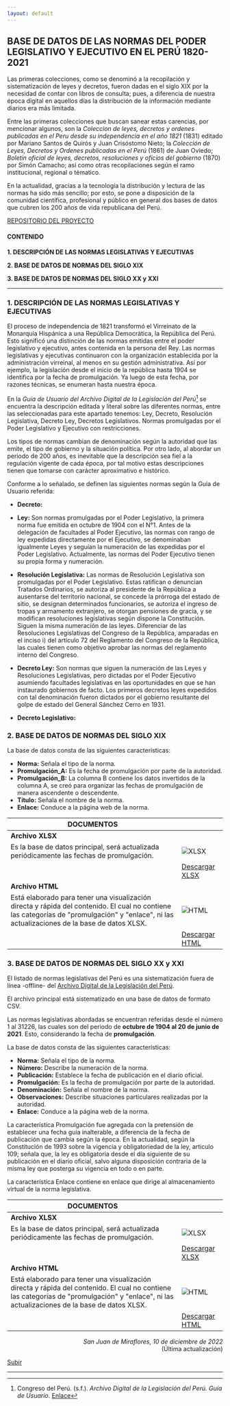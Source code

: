 ```yaml
---
layout: default
---
```


## BASE DE DATOS DE LAS NORMAS DEL PODER LEGISLATIVO Y EJECUTIVO EN EL PERÚ 1820-2021
Las primeras colecciones, como se denominó a la recopilación y sistematización de leyes y decretos, fueron dadas en el siglo XIX por la necesidad de contar con libros de consulta; pues, a diferencia de nuestra época digital en aquellos días la distribución de la información mediante diarios era más limitada. 

Entre las primeras colecciones que buscan sanear estas carencias, por mencionar algunos, son la *Coleccion de leyes, decretos y ordenes publicadas en el Peru desde su independencia en el año 1821* (1831) editado por Mariano Santos de Quirós y Juan Crisóstomo Nieto; la *Colección de Leyes, Decretos y Ordenes publicadas en el Perú* (1861) de Juan Oviedo; *Boletín oficial de leyes, decretos, resoluciones y oficios del gobierno* (1870) por Simón Camacho; así como otras recopilaciones según el ramo institucional, regional o tématico. 

En la actualidad, gracias a la tecnología la distribución y lectura de las normas ha sido más sencillo; por esto, se pone a disposición de la comunidad científica, profesional y público en general dos bases de datos que cubren los 200 años de vida republicana del Perú.

[REPOSITORIO DEL PROYECTO](https://github.com/actio1680/Cuerpos-legales-Peru/tree/main/Normas-Legislativo-Ejecutivo)

#### CONTENIDO
**1. DESCRIPCIÓN DE LAS NORMAS LEGISLATIVAS Y EJECUTIVAS**

**2. BASE DE DATOS DE NORMAS DEL SIGLO XIX**

**3. BASE DE DATOS DE NORMAS DEL SIGLO XX y XXI**

---

### 1. DESCRIPCIÓN DE LAS NORMAS LEGISLATIVAS Y EJECUTIVAS

El proceso de independencia de 1821 transformó el Virreinato de la Monarquía Hispánica a una República Democrática, la República del Perú. Esto significó una distinción de las normas emitidas entre el poder legislativo y ejecutivo, antes contenida en la persona del Rey. Las normas legislativas y ejecutivas continuaron con la organización establecida por la administración virreinal, al menos en su gestión administrativa. Así por ejemplo, la legislación desde el inicio de la república hasta 1904 se identifica por la fecha de promulgación. Ya luego de esta fecha, por razones técnicas, se enumeran hasta nuestra época.

En la *Guía de Usuario del Archivo Digital de la Legislación del Perú*[^1] se encuentra la descripción editada y literal sobre las diferentes normas, entre las seleccionadas para este apartado tenemos: Ley, Decreto, Resolución Legislativa, Decreto Ley, Decretos Legislativos. Normas promulgadas por el Poder Legislativo y Ejecutivo con restricciones. 

Los tipos de normas cambian de denominación según la autoridad que las emite, el tipo de gobierno y la situación política. Por otro lado, al abordar un periodo de 200 años, es inevitable que la descripción sea fiel a la regulación vigente de cada época, por tal motivo estas descripciones tienen que tomarse con carácter aproximativo e histórico.

Conforme a lo señalado, se definen las siguientes normas según la Guía de Usuario referida:

 - **Decreto:**

 - **Ley:** Son  normas promulgadas por el Poder Legislativo, la primera norma fue emitida en octubre de 1904 con el N°1. Antes de la delegación de facultades al Poder Ejecutivo, las normas con rango de ley expedidas directamente por el Ejecutivo, se denominaban igualmente Leyes y seguían la numeración de las expedidas por el Poder Legislativo. Actualmente, las normas del Poder Ejecutivo tienen su propia forma y numeración.

 - **Resolución Legislativa:**  Las normas de Resolución Legislativa son promulgadas por el Poder Legislativo. Estas ratifican o denuncian Tratados Ordinarios, se autoriza al presidente de la República a ausentarse del territorio nacional, se concede la prórroga del estado de sitio, se designan determinados funcionarios, se autoriza el ingreso de tropas y armamento extranjero, se otorgan pensiones de gracia, y se modifican resoluciones legislativas según dispone la Constitución. Siguen la misma numeración de las leyes.
Diferenciar de las Resoluciones Legislativas del Congreso de la República, amparadas en el inciso i) del artículo 72 del Reglamento del Congreso de la República, las cuales tienen como objetivo aprobar las normas del reglamento interno del Congreso.

 - **Decreto Ley:** Son  normas que siguen la numeración de las Leyes y Resoluciones Legislativas, pero dictadas por el Poder Ejecutivo asumiendo facultades legislativas en las oportunidades en que se han instaurado gobiernos de facto. Los primeros decretos leyes expedidos con tal denominación fueron dictados por el gobierno resultante del golpe de estado del General Sánchez Cerro en 1931.

- **Decreto Legislativo:** 


### 2. BASE DE DATOS DE NORMAS DEL SIGLO XIX


La base de datos consta de las siguientes características:

 - **Norma:** Señala el tipo de la norma.
 - **Promulgación_A:** Es la fecha de promulgación por parte de la autoridad.
 - **Promulgación_B:** La columna B contiene los datos invertidos de la columna A, se creó para organizar las fechas de promulgación de manera ascendente o descendente. 
 - **Título:** Señala el nombre de la norma.
 - **Enlace:** Conduce a la página web de la norma.


|DOCUMENTOS||
| --- | --- |
| **Archivo XLSX** ||
|Es la base de datos principal, será actualizada periódicamente las fechas de promulgación. |![XLSX](https://user-images.githubusercontent.com/54146735/206073555-56ca38e9-4261-49ca-867b-b13bd8ad9fc2.png)|
||[Descargar XLSX](https://github.com/actio1680/Cuerpos-legales-Peru/blob/main/Normas-Legislativo-Ejecutivo/BD-Normas-XIX/Normas-LE-XIX.xlsx)|
| **Archivo HTML**||
|Está elaborado para tener una visualización directa y rápida del contenido. El cual no contiene las categorías de "promulgación" y "enlace", ni las actualizaciones de la base de datos XLSX. |![HTML](https://user-images.githubusercontent.com/54146735/206073437-8af3a156-977b-4f75-a25d-53edff7ce559.png)|
||[Descargar HTML](https://github.com/actio1680/Cuerpos-legales-Peru/blob/main/Normas-Legislativo-Ejecutivo/BD-Normas-XIX/Normas-LE-XIX.html)|


### 3. BASE DE DATOS DE NORMAS DEL SIGLO XX y XXI
El listado de normas legislativas del Perú es una sistematización fuera de línea -offline- del [Archivo Digital de la Legislación del Perú](https://www.leyes.congreso.gob.pe/). 

El archivo principal está sistematizado en una base de datos de formato CSV.

Las normas legislativas abordadas se encuentran referidas desde el número 1 al 31226, las cuales son del periodo de **octubre de 1904 al 20 de junio de 2021**. Esto, considerando la fecha de **promulgación**.

La base de datos consta de las siguientes características:

 - **Norma:** Señala el tipo de la norma.
 - **Número:** Describe la numeración de la norma.
 - **Publicación:** Establece la fecha de publicación en el diario oficial.
 - **Promulgación:** Es la fecha de promulgación por parte de la autoridad.
 - **Denominación:** Señala el nombre de la norma.
 - **Observaciones:** Describe situaciones particulares realizadas por la autoridad.
 - **Enlace:** Conduce a la página web de la norma.

La característica Promulgación fue agregada con la pretensión de establecer una fecha guía inalterable, a diferencia de la fecha de publicación que cambia según la época. En la actualidad, según la Constitución de 1993 sobre la vigencia y obligatoriedad de la ley, articulo 109; señala que, la ley es obligatoria desde el día siguiente de su publicación en el diario oficial, salvo alguna disposición contraria de la misma ley que posterga su vigencia en todo o en parte.

La característica Enlace contiene en enlace que dirige al almacenamiento virtual de la norma legislativa.

|DOCUMENTOS||
| --- | --- |
| **Archivo XLSX** ||
|Es la base de datos principal, será actualizada periódicamente las fechas de promulgación. |![XLSX](https://user-images.githubusercontent.com/54146735/206044645-ddfe34d7-fb37-4cb3-9126-b0be5366baeb.png)|
||[Descargar XLSX](https://github.com/actio1680/Cuerpos-legales-Peru/blob/main/Normas-Legislativo-Ejecutivo/BD-Normas-XX-XXI/Normas-LE-XX-XXI.xlsx)|
| **Archivo HTML**||
|Está elaborado para tener una visualización directa y rápida del contenido. El cual no contiene las categorías de "promulgación" y "enlace", ni las actualizaciones de la base de datos XLSX. |![HTML](https://user-images.githubusercontent.com/54146735/206043803-e1a9c51c-cf7c-43bc-b190-9d8561692bf8.png)|
||[Descargar HTML](https://github.com/actio1680/Cuerpos-legales-Peru/blob/main/Normas-Legislativo-Ejecutivo/BD-Normas-XX-XXI/Normas-LE-XX-XXI.html)|


<div align="right">
<i>San Juan de Miraflores, 10 de diciembre de 2022</i><br>
(Última actualización)
</div>

[Subir](#top)

---

[^1]: Congreso del Perú. (s.f.). *Archivo Digital de la Legislación del Perú. Guía de Usuario*. [Enlace](https://www.leyes.congreso.gob.pe/documentos/Guia-Usuario.pdf)


